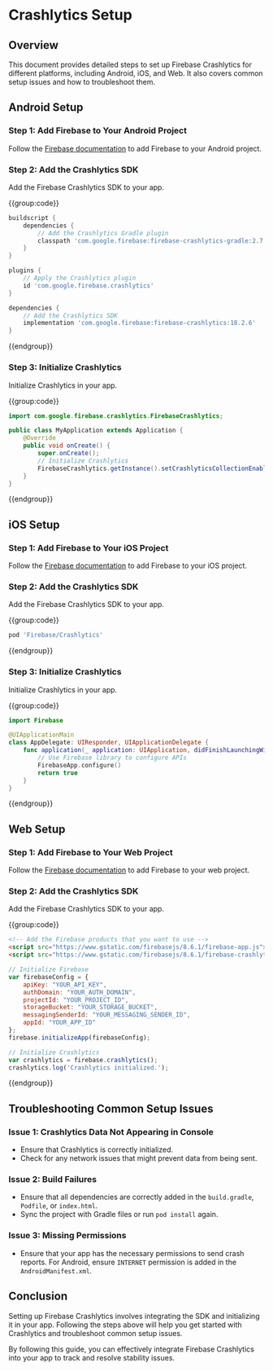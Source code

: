 # Crashlytics Setup

## Overview
This document provides detailed steps to set up Firebase Crashlytics for different platforms, including Android, iOS, and Web. It also covers common setup issues and how to troubleshoot them.

## Android Setup

### Step 1: Add Firebase to Your Android Project
Follow the [Firebase documentation](https://firebase.google.com/docs/android/setup) to add Firebase to your Android project.

### Step 2: Add the Crashlytics SDK
Add the Firebase Crashlytics SDK to your app.

{{group:code}}

```gradle [build.gradle (Project)]
buildscript {
    dependencies {
        // Add the Crashlytics Gradle plugin
        classpath 'com.google.firebase:firebase-crashlytics-gradle:2.7.1'
    }
}
```

```gradle [build.gradle (App)]
plugins {
    // Apply the Crashlytics plugin
    id 'com.google.firebase.crashlytics'
}

dependencies {
    // Add the Crashlytics SDK
    implementation 'com.google.firebase:firebase-crashlytics:18.2.6'
}
```

{{endgroup}}

### Step 3: Initialize Crashlytics
Initialize Crashlytics in your app.

{{group:code}}

```java [MyApplication.java]
import com.google.firebase.crashlytics.FirebaseCrashlytics;

public class MyApplication extends Application {
    @Override
    public void onCreate() {
        super.onCreate();
        // Initialize Crashlytics
        FirebaseCrashlytics.getInstance().setCrashlyticsCollectionEnabled(true);
    }
}
```

{{endgroup}}

## iOS Setup

### Step 1: Add Firebase to Your iOS Project
Follow the [Firebase documentation](https://firebase.google.com/docs/ios/setup) to add Firebase to your iOS project.

### Step 2: Add the Crashlytics SDK
Add the Firebase Crashlytics SDK to your app.

{{group:code}}

```ruby [Podfile]
pod 'Firebase/Crashlytics'
```

{{endgroup}}

### Step 3: Initialize Crashlytics
Initialize Crashlytics in your app.

{{group:code}}

```swift [AppDelegate.swift]
import Firebase

@UIApplicationMain
class AppDelegate: UIResponder, UIApplicationDelegate {
    func application(_ application: UIApplication, didFinishLaunchingWithOptions launchOptions: [UIApplication.LaunchOptionsKey: Any]?) -> Bool {
        // Use Firebase library to configure APIs
        FirebaseApp.configure()
        return true
    }
}
```

{{endgroup}}

## Web Setup

### Step 1: Add Firebase to Your Web Project
Follow the [Firebase documentation](https://firebase.google.com/docs/web/setup) to add Firebase to your web project.

### Step 2: Add the Crashlytics SDK
Add the Firebase Crashlytics SDK to your app.

{{group:code}}

```html [index.html]
<!-- Add the Firebase products that you want to use -->
<script src="https://www.gstatic.com/firebasejs/8.6.1/firebase-app.js"></script>
<script src="https://www.gstatic.com/firebasejs/8.6.1/firebase-crashlytics.js"></script>
```

```javascript [app.js]
// Initialize Firebase
var firebaseConfig = {
    apiKey: "YOUR_API_KEY",
    authDomain: "YOUR_AUTH_DOMAIN",
    projectId: "YOUR_PROJECT_ID",
    storageBucket: "YOUR_STORAGE_BUCKET",
    messagingSenderId: "YOUR_MESSAGING_SENDER_ID",
    appId: "YOUR_APP_ID"
};
firebase.initializeApp(firebaseConfig);

// Initialize Crashlytics
var crashlytics = firebase.crashlytics();
crashlytics.log('Crashlytics initialized.');
```

{{endgroup}}

## Troubleshooting Common Setup Issues

### Issue 1: Crashlytics Data Not Appearing in Console
- Ensure that Crashlytics is correctly initialized.
- Check for any network issues that might prevent data from being sent.

### Issue 2: Build Failures
- Ensure that all dependencies are correctly added in the `build.gradle`, `Podfile`, or `index.html`.
- Sync the project with Gradle files or run `pod install` again.

### Issue 3: Missing Permissions
- Ensure that your app has the necessary permissions to send crash reports. For Android, ensure `INTERNET` permission is added in the `AndroidManifest.xml`.

## Conclusion
Setting up Firebase Crashlytics involves integrating the SDK and initializing it in your app. Following the steps above will help you get started with Crashlytics and troubleshoot common setup issues.

By following this guide, you can effectively integrate Firebase Crashlytics into your app to track and resolve stability issues.
